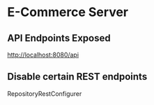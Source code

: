 # E-Commerce Server

## API Endpoints Exposed
[http://localhost:8080/api](http://localhost:8080/api)

## Disable certain REST endpoints
RepositoryRestConfigurer
